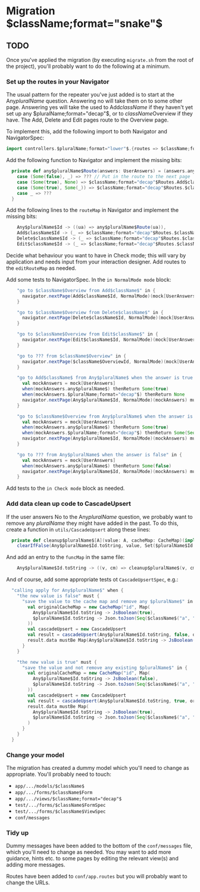 # Migration $className;format="snake"$

## TODO

Once you've applied the migration (by executing `migrate.sh` from the root of the project),
you'll probably want to do the following at a minimum.

### Set up the routes in your Navigator

The usual pattern for the repeater you've just added is to start at the Any$pluralName$ question.  Answering no
will take them on to some other page.  Answering yes will take the used to Add$className$ if they haven't yet set
up any $pluralName;format="decap"$, or to $className$Overview if they have.  The Add, Delete and Edit pages
route to the Overview page.

To implement this, add the following import to both Navigator and NavigatorSpec:

``` scala
import controllers.$pluralName;format="lower"$.{routes => $className;format="decap"$Routes}
```

Add the following function to Navigator and implement the missing bits:

``` scala
  private def any$pluralName$Route(answers: UserAnswers) = (answers.any$pluralName$, answers.$pluralName;format="decap"$) match {
    case (Some(false), _) => ??? // Put in the route to the next page
    case (Some(true), None) => $className;format="decap"$Routes.Add$className$Controller.onPageLoad(NormalMode)
    case (Some(true), Some(_)) => $className;format="decap"$Routes.$className$OverviewController.onPageLoad(NormalMode)
    case _ => ???
  }
```

Add the following lines to the `routeMap` in Navigator and implement the missing bits:

``` scala
    Any$pluralName$Id -> ((ua) => any$pluralName$Route(ua)),
    Add$className$Id -> (_ => $className;format="decap"$Routes.$className$OverviewController.onPageLoad(NormalMode)),
    Delete$className$Id -> (_ => $className;format="decap"$Routes.$className$OverviewController.onPageLoad(NormalMode)),
    Edit$className$Id -> (_ => $className;format="decap"$Routes.$className$OverviewController.onPageLoad(NormalMode))
```

Decide what behaviour you want to have in Check mode; this will vary by application and needs input from your interaction designer.
Add routes to the `editRouteMap` as needed.
 
Add some tests to NavigatorSpec.  In the `in NormalMode mode` block:

``` scala
    "go to $className$Overview from Add$className$" in {
      navigator.nextPage(Add$className$Id, NormalMode)(mock[UserAnswers]) mustBe $className;format="decap"$Routes.$className$OverviewController.onPageLoad(NormalMode)
    }

    "go to $className$Overview from Delete$className$" in {
      navigator.nextPage(Delete$className$Id, NormalMode)(mock[UserAnswers]) mustBe $className;format="decap"$Routes.$className$OverviewController.onPageLoad(NormalMode)
    }

    "go to $className$Overview from Edit$className$" in {
      navigator.nextPage(Edit$className$Id, NormalMode)(mock[UserAnswers]) mustBe $className;format="decap"$Routes.$className$OverviewController.onPageLoad(NormalMode)
    }

    "go to ??? from $className$Overview" in {
      navigator.nextPage($className$OverviewId, NormalMode)(mock[UserAnswers]) mustBe ???
    }

    "go to Add$className$ from Any$pluralName$ when the answer is true and no $pluralName;format="decap"$ exist already" in {
      val mockAnswers = mock[UserAnswers]
      when(mockAnswers.any$pluralName$) thenReturn Some(true)
      when(mockAnswers.$pluralName;format="decap"$) thenReturn None
      navigator.nextPage(Any$pluralName$Id, NormalMode)(mockAnswers) mustBe $className;format="decap"$Routes.Add$className$Controller.onPageLoad(NormalMode)
    }

    "go to $className$Overview from Any$pluralName$ when the answer is true and a $className;format="decap"$ exists already" in {
      val mockAnswers = mock[UserAnswers]
      when(mockAnswers.any$pluralName$) thenReturn Some(true)
      when(mockAnswers.$pluralName;format="decap"$) thenReturn Some(Seq($className$("a", "b")))
      navigator.nextPage(Any$pluralName$Id, NormalMode)(mockAnswers) mustBe $className;format="decap"$Routes.$className$OverviewController.onPageLoad(NormalMode)
    }

    "go to ??? from Any$pluralName$ when the answer is false" in {
      val mockAnswers = mock[UserAnswers]
      when(mockAnswers.any$pluralName$) thenReturn Some(false)
      navigator.nextPage(Any$pluralName$Id, NormalMode)(mockAnswers) mustBe ???
    }
```

Add tests to the `in Check mode` block as needed.

### Add data clean up code to CascadeUpsert

If the user answers No to the Any$pluralName$ question, we probably want to remove any $pluralName$ they might have added in the past.
To do this, create a function in `utils/CascadeUpsert` along these lines:

``` scala
  private def cleanup$pluralName$[A](value: A, cacheMap: CacheMap)(implicit fmt: Format[A]): CacheMap =
    clearIfFalse(Any$pluralName$Id.toString, value, Set($pluralName$Id.toString), cacheMap)
```

And add an entry to the `funcMap` in the same file:

``` scala
    Any$pluralName$Id.toString -> ((v, cm) => cleanup$pluralName$(v, cm))
```

And of course, add some appropriate tests ot `CascadeUpsertSpec`, e.g.:

``` scala
  "calling apply for Any$pluralName$" when {
    "the new value is false" must {
      "save the value to the cache map and remove any $pluralName$" in {
        val originalCacheMap = new CacheMap("id", Map(
          Any$pluralName$Id.toString -> JsBoolean(true),
          $pluralName$Id.toString -> Json.toJson(Seq($className$("a", "b")))
        ))
        val cascadeUpsert = new CascadeUpsert
        val result = cascadeUpsert(Any$pluralName$Id.toString, false, originalCacheMap)
        result.data mustBe Map(Any$pluralName$Id.toString -> JsBoolean(false))
      }
    }

    "the new value is true" must {
      "save the value and not remove any existing $pluralName$" in {
        val originalCacheMap = new CacheMap("id", Map(
          Any$pluralName$Id.toString -> JsBoolean(false),
          $pluralName$Id.toString -> Json.toJson(Seq($className$("a", "b")))
        ))
        val cascadeUpsert = new CascadeUpsert
        val result = cascadeUpsert(Any$pluralName$Id.toString, true, originalCacheMap)
        result.data mustBe Map(
          Any$pluralName$Id.toString -> JsBoolean(true),
          $pluralName$Id.toString -> Json.toJson(Seq($className$("a", "b")))
        )
      }
    }
  }
```

### Change your model

The migration has created a dummy model which you'll need to change as appropriate.  You'll probably need to touch:

*  `app/.../models/$className$`
*  `app/.../forms/$className$Form`
*  `app/.../views/$className;format="decap"$`
*  `test/.../forms/$className$FormSpec`
*  `test/.../forms/$className$ViewSpec`
*  `conf/messages`

### Tidy up

Dummy messages have been added to the bottom of the `conf/messages` file, which you'll need to change as needed.
You may want to add more guidance, hints etc. to some pages by editing the relevant view(s) and adding more messages.

Routes have been added to `conf/app.routes` but you will probably want to change the URLs.
